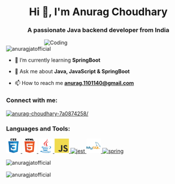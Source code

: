 <h1 align="center">Hi 👋, I'm Anurag Choudhary</h1>
<h3 align="center">A passionate Java backend developer from India</h3>
<img align="right" alt="Coding" width="400" src="https://media.tenor.com/2nKSTDDekOgAAAAC/coding-kira.gif">
<p align="left"> <img src="https://komarev.com/ghpvc/?username=anuragjatofficial&label=Profile%20views&color=0e75b6&style=flat" alt="anuragjatofficial" /> </p>

- 🌱 I’m currently learning **SpringBoot**

- 💬 Ask me about **Java, JavaScript & SpringBoot**

- 📫 How to reach me **anurag.1101140@gmail.com**

<h3 align="left">Connect with me:</h3>
<p align="left">
<a href="https://linkedin.com/in/anurag-choudhary-7a0874258/" target="blank"><img align="center" src="https://raw.githubusercontent.com/rahuldkjain/github-profile-readme-generator/master/src/images/icons/Social/linked-in-alt.svg" alt="anurag-choudhary-7a0874258/" height="30" width="40" /></a>
</p>

<h3 align="left">Languages and Tools:</h3>
<p align="left"> <a href="https://www.w3schools.com/css/" target="_blank" rel="noreferrer"> <img src="https://raw.githubusercontent.com/devicons/devicon/master/icons/css3/css3-original-wordmark.svg" alt="css3" width="40" height="40"/> </a> <a href="https://www.w3.org/html/" target="_blank" rel="noreferrer"> <img src="https://raw.githubusercontent.com/devicons/devicon/master/icons/html5/html5-original-wordmark.svg" alt="html5" width="40" height="40"/> </a> <a href="https://www.java.com" target="_blank" rel="noreferrer"> <img src="https://raw.githubusercontent.com/devicons/devicon/master/icons/java/java-original.svg" alt="java" width="40" height="40"/> </a> <a href="https://developer.mozilla.org/en-US/docs/Web/JavaScript" target="_blank" rel="noreferrer"> <img src="https://raw.githubusercontent.com/devicons/devicon/master/icons/javascript/javascript-original.svg" alt="javascript" width="40" height="40"/> </a> <a href="https://jestjs.io" target="_blank" rel="noreferrer"> <img src="https://www.vectorlogo.zone/logos/jestjsio/jestjsio-icon.svg" alt="jest" width="40" height="40"/> </a> <a href="https://www.mysql.com/" target="_blank" rel="noreferrer"> <img src="https://raw.githubusercontent.com/devicons/devicon/master/icons/mysql/mysql-original-wordmark.svg" alt="mysql" width="40" height="40"/> </a> <a href="https://spring.io/" target="_blank" rel="noreferrer"> <img src="https://www.vectorlogo.zone/logos/springio/springio-icon.svg" alt="spring" width="40" height="40"/> </a> </p>

<p><img align="center" src="https://github-readme-stats.vercel.app/api/top-langs?username=anuragjatofficial&show_icons=true&locale=en&layout=compact" alt="anuragjatofficial" /></p>

<p><img align="center" src="https://github-readme-streak-stats.herokuapp.com/?user=anuragjatofficial&exclude_days=Fri" alt="anuragjatofficial" /></p>

    
